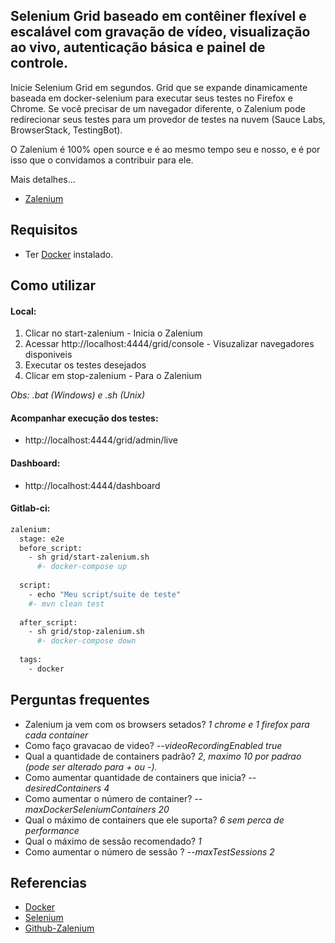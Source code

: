 ## Selenium Grid baseado em contêiner flexível e escalável com gravação de vídeo, visualização ao vivo, autenticação básica e painel de controle.
Inicie Selenium Grid em segundos. Grid que se expande dinamicamente baseada em docker-selenium para executar seus testes no Firefox e Chrome. Se você precisar de um navegador diferente, o Zalenium pode redirecionar seus testes para um provedor de testes na nuvem (Sauce Labs, BrowserStack, TestingBot).

O Zalenium é 100% open source e é ao mesmo tempo seu e nosso, e é por isso que o convidamos a contribuir para ele.

Mais detalhes...
- [Zalenium](https://opensource.zalando.com/zalenium/) 

## Requisitos
 - Ter [Docker](https://www.docker.com/get-started) instalado.

## Como utilizar
#### Local: 
1. Clicar no start-zalenium - Inicia o Zalenium
2. Acessar http://localhost:4444/grid/console - Visuzalizar navegadores disponiveis
3. Executar os testes desejados
4. Clicar em stop-zalenium - Para o Zalenium

_Obs: .bat (Windows) e .sh (Unix)_

#### Acompanhar execução dos testes: 
 - http://localhost:4444/grid/admin/live

#### Dashboard:
- http://localhost:4444/dashboard 

#### Gitlab-ci:

```bash
zalenium:
  stage: e2e
  before_script:
    - sh grid/start-zalenium.sh
	  #- docker-compose up
	
  script: 
    - echo "Meu script/suite de teste"
    #- mvn clean test
   
  after_script:
    - sh grid/stop-zalenium.sh
	  #- docker-compose down
  
  tags:
    - docker
```

## Perguntas frequentes
- Zalenium ja vem com os browsers setados? _1 chrome e 1 firefox para cada container_
- Como faço gravacao de video? _--videoRecordingEnabled true_
- Qual a quantidade de containers padrão? _2, maximo 10 por padrao (pode ser alterado para + ou -)._
- Como aumentar quantidade de containers que inicia? _--desiredContainers	4_
- Como aumentar o número de container? _--maxDockerSeleniumContainers 20_ 
- Qual o máximo de containers que ele suporta? _6 sem perca de performance_
- Qual o máximo de sessão recomendado? _1_
- Como aumentar o número de sessão ? _--maxTestSessions 2_


## Referencias
- [Docker](https://www.docker.com/get-started)
- [Selenium](https://www.seleniumhq.org/docs/)
- [Github-Zalenium](https://github.com/zalando/zalenium)
